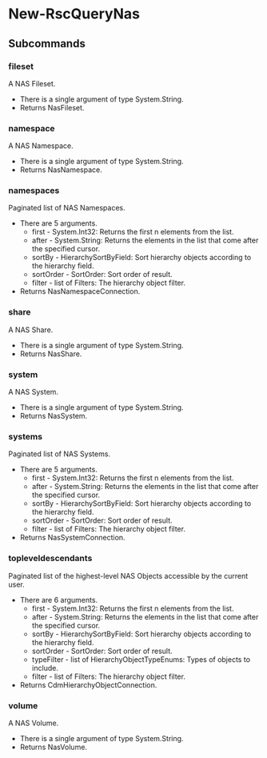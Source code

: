 # New-RscQueryNas
## Subcommands
### fileset
A NAS Fileset.

- There is a single argument of type System.String.
- Returns NasFileset.
### namespace
A NAS Namespace.

- There is a single argument of type System.String.
- Returns NasNamespace.
### namespaces
Paginated list of NAS Namespaces.

- There are 5 arguments.
    - first - System.Int32: Returns the first n elements from the list.
    - after - System.String: Returns the elements in the list that come after the specified cursor.
    - sortBy - HierarchySortByField: Sort hierarchy objects according to the hierarchy field.
    - sortOrder - SortOrder: Sort order of result.
    - filter - list of Filters: The hierarchy object filter.
- Returns NasNamespaceConnection.
### share
A NAS Share.

- There is a single argument of type System.String.
- Returns NasShare.
### system
A NAS System.

- There is a single argument of type System.String.
- Returns NasSystem.
### systems
Paginated list of NAS Systems.

- There are 5 arguments.
    - first - System.Int32: Returns the first n elements from the list.
    - after - System.String: Returns the elements in the list that come after the specified cursor.
    - sortBy - HierarchySortByField: Sort hierarchy objects according to the hierarchy field.
    - sortOrder - SortOrder: Sort order of result.
    - filter - list of Filters: The hierarchy object filter.
- Returns NasSystemConnection.
### topleveldescendants
Paginated list of the highest-level NAS Objects accessible by the current user.

- There are 6 arguments.
    - first - System.Int32: Returns the first n elements from the list.
    - after - System.String: Returns the elements in the list that come after the specified cursor.
    - sortBy - HierarchySortByField: Sort hierarchy objects according to the hierarchy field.
    - sortOrder - SortOrder: Sort order of result.
    - typeFilter - list of HierarchyObjectTypeEnums: Types of objects to include.
    - filter - list of Filters: The hierarchy object filter.
- Returns CdmHierarchyObjectConnection.
### volume
A NAS Volume.

- There is a single argument of type System.String.
- Returns NasVolume.
